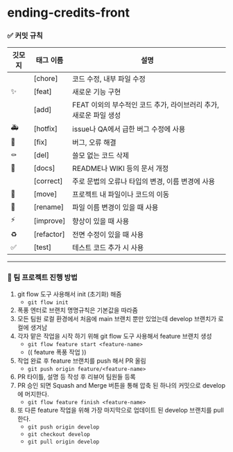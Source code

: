 # ending-credits-front

### ✅ 커밋 규칙
|깃모지| 태그 이름      | 설명 |
|---|------------| --- |
|| [chore]    | 코드 수정, 내부 파일 수정 |
|✨| [feat]     | 새로운 기능 구현 |
|| [add]      | FEAT 이외의 부수적인 코드 추가, 라이브러리 추가, 새로운 파일 생성 |
|🚑| [hotfix]   | issue나 QA에서 급한 버그 수정에 사용 |
|🐛| [fix]      | 버그, 오류 해결 |
|⚰️| [del]      | 쓸모 없는 코드 삭제 |
|📝| [docs]     | README나 WIKI 등의 문서 개정 |
|| [correct]  | 주로 문법의 오류나 타입의 변경, 이름 변경에 사용 |
|🚚| [move]     | 프로젝트 내 파일이나 코드의 이동 |
|🚚| [rename]   | 파일 이름 변경이 있을 때 사용 |
|⚡️| [improve]  | 향상이 있을 때 사용 |
|♻️| [refactor] | 전면 수정이 있을 때 사용 |
|✅| [test]     | 테스트 코드 추가 시 사용 |

---

### 👀 팀 프로젝트 진행 방법

1. git flow 도구 사용해서 init (초기화) 해줌 
   - `git flow init`
2. 폭풍 엔터로 브랜치 명명규칙은 기본값을 따라줌
3. 모든 팀원 로컬 환경에서 처음에 main 브랜치 뿐만 있었는데 develop 브랜치가 로컬에 생겨남
4. 각자 맡은 작업을 시작 하기 위해 git flow 도구 사용해서 feature 브랜치 생성 
   - `git flow feature start <feature-name>`
   - (( feature 폭풍 작업 ))
5. 작업 완료 후 feature 브랜치를 push 해서 PR 올림
   - `git push origin feature/<feature-name>`
6. PR 타이틀, 설명 등 작성 후 리뷰어 팀원들 등록
7. PR 승인 되면 Squash and Merge 버튼을 통해 압축 된 하나의 커밋으로 develop에 머지한다. 
   - `git flow feature finish <feature-name>`
8. 또 다른 feature 작업을 위해 가장 마지막으로 업데이트 된 develop 브랜치를 pull 한다.
   - `git push origin develop`
   - `git checkout develop`
   - `git pull origin develop`


